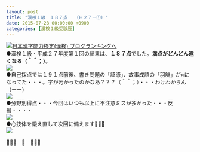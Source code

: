 ```yaml
---
layout: post
title: "漢検１級　１８７点　　（Ｈ２７－①）"
date: 2015-07-28 00:00:00 +0900
categories: [漢検１級受験歴]
---
```


[![](/syuusyuu9701/assets/images/漢検１級-１８７点-（ｈ２７－①）-br_c_3028_1.gif)](http://blog.with2.net/link.php?1659096:3028 "日本漢字能力検定(漢検) ブログランキングへ")[日本漢字能力検定(漢検) ブログランキングへ](http://blog.with2.net/link.php?1659096:3028)  
●漢検１級・平成２７年度第１回の結果は、**１８７点**でした。**満点がどんどん遠くなる（＾＾；）**。  
![](/syuusyuu9701/assets/images/漢検１級-１８７点-（ｈ２７－①）-f28843e0e302005494e106aff9933b53.jpg)  
●自己採点では１９１点前後、書き問題の「証憑」、故事成語の「羽觴」が×になってた・・・。字が汚かったのかなあ？？？（＾＾；）・・・わけわからん（ーー）  
![](/syuusyuu9701/assets/images/漢検１級-１８７点-（ｈ２７－①）-b8f1496d2d68f2c55efe9cc7d9b43f62.jpg)  
●分野別得点・・・今回はいつも以上に不注意ミスが多かった・・・反省・・・・  
![](/syuusyuu9701/assets/images/漢検１級-１８７点-（ｈ２７－①）-44ad4c2c7bfb4c647b0f9c4818fb7e5c.jpg)  
●心技体を鍛え直して次回に備えます👋👋👋  
![](/syuusyuu9701/assets/images/漢検１級-１８７点-（ｈ２７－①）-1dae21aedcc9654cf342aca8a6309222.jpg)  
  
👋👋👋　🐑　👋👋👋